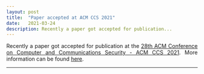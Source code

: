 ```yaml
---
layout: post
title:  "Paper accepted at ACM CCS 2021"
date:   2021-03-24
description: Recently a paper got accepted for publication...
---
```


<p class="blockquote" align="justify">Recently a paper got accepted for publication at the <a href="https://www.sigsac.org/ccs/CCS2021/" target="_blank">28th ACM Conference on Computer and Communications Security - ACM CCS 2021</a>. More information can be found <a href="https://profet.at/pubs/" target="_blank">here</a>.</p>

<hr> 